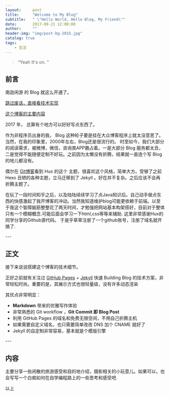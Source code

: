 ```yaml
---
layout:     post
title:      "Welcome to My Blog"
subtitle:   " \"Hello World, Hello Blog, My Friend\""
date:       2017-09-21 12:00:00
author:     ""
header-img: "img/post-bg-2015.jpg"
catalog: true
tags:
    - 生活
---
```


> “Yeah It's on. ”


## 前言

南迦闲游 的 Blog 就这么开通了。

[跳过废话，直接看技术实现 ](#build1)

[这个博客的主要内容](#build2)



2017 年， 总算有个地方可以好好写点东西了。


作为非程序员出身的我， Blog 这种轮子要是挂在大众博客程序上就太没意思了。当然，在我的印象里，2000年左右，Blog还是很流行的。
时至如今，我们大部分的阅读需求，被微博，微信，咨询类APP霸占着。一是大部分 Blog 服务都太丑，二是觉得不能随便定制不好玩。之前因为太懒没有折腾，结果就一直连个写 Blog 的地儿都没有。

偶尔在  [Git博客](https://github.com/Huxpro)看到 Hux 的这个 主题，很喜欢这个风格，简单大方。受够了之前 Hexo 丑陋的各种主题，立马迁移到了 Jekyll 。好在并不复杂。之后应该不会再折腾主题了。

在玩了一段时间知乎之后，以及陆陆续续学习了点Java知识后。自己动手做点东西的快感激起了我开博客的冲动。当然我知道维护blog可能更依赖于前端。以至于我这个智障脑筋整整花了两天时间，才勉强把网站基本构架搭好，目前对于整体只有一个模糊概念.可能后面会学习一下html,css等等来辅助. 这里非常感谢Hux的同学分享的Github源代码。
于是乎草草注册了一个github账号，注册了域名就开搞了.



<p id = "build1"></p>
---

## 正文

接下来说说搭建这个博客的技术细节。  

正好之前就有关注过 [GitHub Pages](https://pages.github.com/) + [Jekyll](http://jekyllrb.com/) 快速 Building Blog 的技术方案，非常轻松时尚。重要的是，其展示方式也很轻量级，没有许多动态渲染

其优点非常明显：

* **Markdown** 带来的优雅写作体验
* 非常熟悉的 Git workflow ，**Git Commit 即 Blog Post**
* 利用 GitHub Pages 的域名和免费无限空间，不用自己折腾主机
* 如果需要自定义域名，也只需要简单改改 DNS 加个 CNAME 就好了
* Jekyll 的自定制非常容易，基本就是个模版引擎

<p id = "build2"></p>
---

## 内容

主要分享一些闲散的旅游感受和目的地介绍，摄影相关的小玩意儿。如果可以，也会写写一个白痴如何在自学编程路上的一些思考和感受吧.


以上
